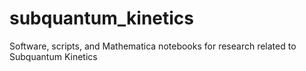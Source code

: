 subquantum_kinetics
===================

Software, scripts, and Mathematica notebooks for research related to Subquantum Kinetics